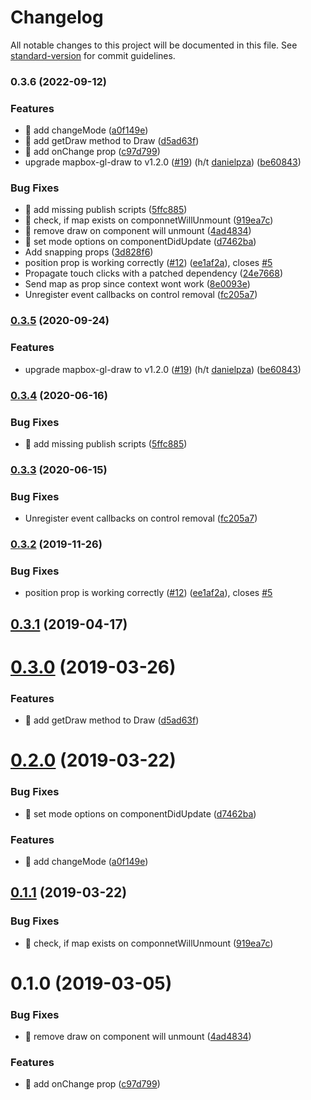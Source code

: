 # Changelog

All notable changes to this project will be documented in this file. See [standard-version](https://github.com/conventional-changelog/standard-version) for commit guidelines.

### 0.3.6 (2022-09-12)


### Features

* 🎸 add changeMode ([a0f149e](https://github.com/urbica/react-map-gl-draw/commit/a0f149e95b3f1dbad24ad483f5877abf0546d49d))
* 🎸 add getDraw method to Draw ([d5ad63f](https://github.com/urbica/react-map-gl-draw/commit/d5ad63ffd419ae025d2985d59b736d57da11995d))
* 🎸 add onChange prop ([c97d799](https://github.com/urbica/react-map-gl-draw/commit/c97d79940ae037d0ca6e16a376f538d76806d7d8))
* upgrade mapbox-gl-draw to v1.2.0 ([#19](https://github.com/urbica/react-map-gl-draw/issues/19)) (h/t [danielpza](https://github.com/danielpza)) ([be60843](https://github.com/urbica/react-map-gl-draw/commit/be6084384f5ceb1a68ba630a399b932aebaaf507))


### Bug Fixes

* 🐛 add missing publish scripts ([5ffc885](https://github.com/urbica/react-map-gl-draw/commit/5ffc8852472a6a5b916236b7366ebeabae3fa584))
* 🐛 check, if map exists on componnetWillUnmount ([919ea7c](https://github.com/urbica/react-map-gl-draw/commit/919ea7c5bea8b325db6777b4c3d182f15a4db033))
* 🐛 remove draw on component will unmount ([4ad4834](https://github.com/urbica/react-map-gl-draw/commit/4ad4834316b900d0ff88134ffd5f5fb0cf36d2ba))
* 🐛 set mode options on componentDidUpdate ([d7462ba](https://github.com/urbica/react-map-gl-draw/commit/d7462baf42c778cd0a7c92ca6121d3802e8bbdd7))
* Add snapping props ([3d828f6](https://github.com/urbica/react-map-gl-draw/commit/3d828f6f1bbe8910bc98bad15232773b227844ce))
* position prop is working correctly ([#12](https://github.com/urbica/react-map-gl-draw/issues/12)) ([ee1af2a](https://github.com/urbica/react-map-gl-draw/commit/ee1af2a9382a1773d12da534d5ea713ea22f1a34)), closes [#5](https://github.com/urbica/react-map-gl-draw/issues/5)
* Propagate touch clicks with a patched dependency ([24e7668](https://github.com/urbica/react-map-gl-draw/commit/24e766866c27553f3400ca58ed0d16f63d0f2b7e))
* Send map as prop since context wont work ([8e0093e](https://github.com/urbica/react-map-gl-draw/commit/8e0093e0c702c648f8da2ae04f367ba522502028))
* Unregister event callbacks on control removal ([fc205a7](https://github.com/urbica/react-map-gl-draw/commit/fc205a7235b683a75751927642359e1dbd30ec8d))

### [0.3.5](https://github.com/urbica/react-map-gl-draw/compare/v0.3.4...v0.3.5) (2020-09-24)


### Features

* upgrade mapbox-gl-draw to v1.2.0 ([#19](https://github.com/urbica/react-map-gl-draw/issues/19)) (h/t [danielpza](https://github.com/danielpza)) ([be60843](https://github.com/urbica/react-map-gl-draw/commit/be6084384f5ceb1a68ba630a399b932aebaaf507))

### [0.3.4](https://github.com/urbica/react-map-gl-draw/compare/v0.3.3...v0.3.4) (2020-06-16)


### Bug Fixes

* 🐛 add missing publish scripts ([5ffc885](https://github.com/urbica/react-map-gl-draw/commit/5ffc8852472a6a5b916236b7366ebeabae3fa584))

### [0.3.3](https://github.com/urbica/react-map-gl-draw/compare/v0.3.2...v0.3.3) (2020-06-15)


### Bug Fixes

* Unregister event callbacks on control removal ([fc205a7](https://github.com/urbica/react-map-gl-draw/commit/fc205a7235b683a75751927642359e1dbd30ec8d))

### [0.3.2](https://github.com/urbica/react-map-gl-draw/compare/v0.3.1...v0.3.2) (2019-11-26)


### Bug Fixes

* position prop is working correctly ([#12](https://github.com/urbica/react-map-gl-draw/issues/12)) ([ee1af2a](https://github.com/urbica/react-map-gl-draw/commit/ee1af2a9382a1773d12da534d5ea713ea22f1a34)), closes [#5](https://github.com/urbica/react-map-gl-draw/issues/5)

## [0.3.1](https://github.com/urbica/react-map-gl-draw/compare/v0.3.0...v0.3.1) (2019-04-17)



# [0.3.0](https://github.com/urbica/react-map-gl-draw/compare/v0.2.0...v0.3.0) (2019-03-26)


### Features

* 🎸 add getDraw method to Draw ([d5ad63f](https://github.com/urbica/react-map-gl-draw/commit/d5ad63f))



# [0.2.0](https://github.com/urbica/react-map-gl-draw/compare/v0.1.1...v0.2.0) (2019-03-22)


### Bug Fixes

* 🐛 set mode options on componentDidUpdate ([d7462ba](https://github.com/urbica/react-map-gl-draw/commit/d7462ba))


### Features

* 🎸 add changeMode ([a0f149e](https://github.com/urbica/react-map-gl-draw/commit/a0f149e))



## [0.1.1](https://github.com/urbica/react-map-gl-draw/compare/v0.1.0...v0.1.1) (2019-03-22)


### Bug Fixes

* 🐛 check, if map exists on componnetWillUnmount ([919ea7c](https://github.com/urbica/react-map-gl-draw/commit/919ea7c))



# 0.1.0 (2019-03-05)


### Bug Fixes

* 🐛 remove draw on component will unmount ([4ad4834](https://github.com/urbica/react-map-gl-draw/commit/4ad4834))


### Features

* 🎸 add onChange prop ([c97d799](https://github.com/urbica/react-map-gl-draw/commit/c97d799))
